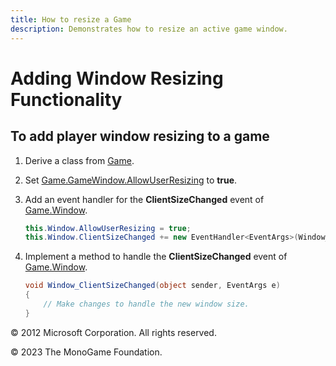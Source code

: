 ```yaml
---
title: How to resize a Game
description: Demonstrates how to resize an active game window.
---
```


# Adding Window Resizing Functionality

## To add player window resizing to a game

1. Derive a class from [Game](xref:Microsoft.Xna.Framework.Game).

2. Set [Game.GameWindow.AllowUserResizing](xref:Microsoft.Xna.Framework.GameWindow.AllowUserResizing) to **true**.

3. Add an event handler for the **ClientSizeChanged** event of [Game.Window](xref:Microsoft.Xna.Framework.Game.Window).

    ```csharp
    this.Window.AllowUserResizing = true;
    this.Window.ClientSizeChanged += new EventHandler<EventArgs>(Window_ClientSizeChanged);
    ```

4. Implement a method to handle the **ClientSizeChanged** event of [Game.Window](xref:Microsoft.Xna.Framework.Game.Window).

    ```csharp
    void Window_ClientSizeChanged(object sender, EventArgs e)
    {
        // Make changes to handle the new window size.            
    }
    ```

© 2012 Microsoft Corporation. All rights reserved.  

© 2023 The MonoGame Foundation.
